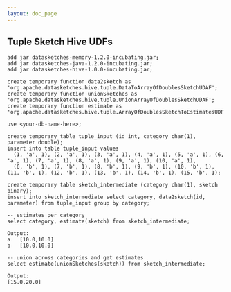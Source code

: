 ```yaml
---
layout: doc_page
---
```

<!--
    Licensed to the Apache Software Foundation (ASF) under one
    or more contributor license agreements.  See the NOTICE file
    distributed with this work for additional information
    regarding copyright ownership.  The ASF licenses this file
    to you under the Apache License, Version 2.0 (the
    "License"); you may not use this file except in compliance
    with the License.  You may obtain a copy of the License at

      http://www.apache.org/licenses/LICENSE-2.0

    Unless required by applicable law or agreed to in writing,
    software distributed under the License is distributed on an
    "AS IS" BASIS, WITHOUT WARRANTIES OR CONDITIONS OF ANY
    KIND, either express or implied.  See the License for the
    specific language governing permissions and limitations
    under the License.
-->
## Tuple Sketch Hive UDFs

    add jar datasketches-memory-1.2.0-incubating.jar;
    add jar datasketches-java-1.2.0-incubating.jar;
    add jar datasketches-hive-1.0.0-incubating.jar;

    create temporary function data2sketch as 'org.apache.datasketches.hive.tuple.DataToArrayOfDoublesSketchUDAF';
    create temporary function unionSketches as 'org.apache.datasketches.hive.tuple.UnionArrayOfDoublesSketchUDAF';
    create temporary function estimate as 'org.apache.datasketches.hive.tuple.ArrayOfDoublesSketchToEstimatesUDF';

    use <your-db-name-here>;

    create temporary table tuple_input (id int, category char(1), parameter double);
    insert into table tuple_input values
      (1, 'a', 1), (2, 'a', 1), (3, 'a', 1), (4, 'a', 1), (5, 'a', 1), (6, 'a', 1), (7, 'a', 1), (8, 'a', 1), (9, 'a', 1), (10, 'a', 1),
      (6, 'b', 1), (7, 'b', 1), (8, 'b', 1), (9, 'b', 1), (10, 'b', 1), (11, 'b', 1), (12, 'b', 1), (13, 'b', 1), (14, 'b', 1), (15, 'b', 1);

    create temporary table sketch_intermediate (category char(1), sketch binary);
    insert into sketch_intermediate select category, data2sketch(id, parameter) from tuple_input group by category;

    -- estimates per category
    select category, estimate(sketch) from sketch_intermediate;

    Output:
    a	[10.0,10.0]
    b	[10.0,10.0]

    -- union across categories and get estimates
    select estimate(unionSketches(sketch)) from sketch_intermediate;

    Output:
    [15.0,20.0]
